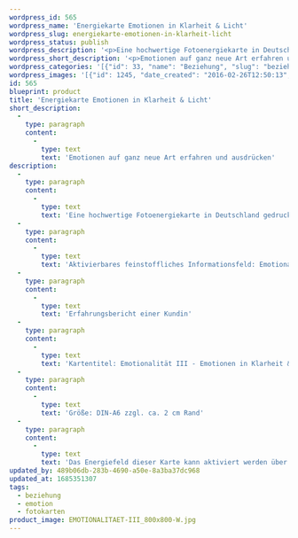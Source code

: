 ```yaml
---
wordpress_id: 565
wordpress_name: 'Energiekarte Emotionen in Klarheit & Licht'
wordpress_slug: energiekarte-emotionen-in-klarheit-licht
wordpress_status: publish
wordpress_description: '<p>Eine hochwertige Fotoenergiekarte in Deutschland gedruckt und in Handarbeit laminiert.  Sie ist in Postkartengröße (DIN-A6) gut zu transportieren und kann auch auf den Körper aufgelegt werden.</p><p>Aktivierbares feinstoffliches Informationsfeld: Emotionalität - Verbindung von Herz und Mentalem - Emotionalkörper - Erneuerung - ''Neues Sein'': Die eigenen Emotionen auf eine neue Ebene stellen: Die Verbindung zwischen Emotional- und Mentalkörper in eine umfassende Klarheit und Transparenz bringen. Hierbei den Emotionalkörper auf einer neuen, "erweiterten" Bewusstseinsebene erleben. Die hieraus entstehende, neue emotionale Qualität angemessen für das Umfeld ausdrücken. Emotionen als neuen, wertvollen Anteil der eigenen Gesamtheit erfahren. Anderen Menschen einen Blütenenergiegruß senden (Geburtstag, Valentinstag, Hochzeitstag, Muttertag, ... ).<br /><a href="https://my.feenbaum.de/erfahrungsbericht-emotionalitaet-iii/">Erfahrungsbericht einer Kundin</a></p><p>Kartentitel: Emotionalität III - Emotionen in Klarheit &amp; Licht. Reihe: Emotionalität (jeweils zum Valentinstag als Tag der gelebten zwischenmenschlichen Liebe ist eine der Karten dieser Reihe entstanden)</p><p>Größe: DIN-A6 zzgl. ca. 2 cm Rand<br />Andere Formate sind individuell für Sie innerhalb weniger Tage herstellbar. Bitte kontaktieren Sie uns hierfür unter <a href="mailto:info@elvedenverlag.de">info@elvedenverlag.de</a>.</p><p><a href="https://my.feenbaum.de/anwendung-energiebilder-foto-laminiert/">Anwendungshinweise</a>      <a href="https://my.feenbaum.de/produktinformationen-fotokarten/">Produktinformationen</a></p><p>Das Energiefeld dieser Karte kann aktiviert werden über das bewusste Konzentrieren auf die gewünschte Emotionalität. Bitte beachten Sie, dass jeweils nur der Teil des Kartenenergiefeldes von Ihnen aktiviert werden kann, der für Sie jeweils stimmig ist. Fragen zur Energiefeldtechnik beantworten wir Ihnen gerne.</p>'
wordpress_short_description: '<p>Emotionen auf ganz neue Art erfahren und ausdrücken</p>'
wordpress_categories: '[{"id": 33, "name": "Beziehung", "slug": "beziehung"}, {"id": 35, "name": "Emotion", "slug": "emotion"}, {"id": 23, "name": "Fotokarten", "slug": "fotokarten"}]'
wordpress_images: '[{"id": 1245, "date_created": "2016-02-26T12:50:13", "date_created_gmt": "2016-02-26T10:50:13", "date_modified": "2016-02-26T12:50:13", "date_modified_gmt": "2016-02-26T10:50:13", "src": "https://my.feenbaum.de/wp-content/uploads/2016/02/EMOTIONALITAET-III_800x800-W.jpg", "name": "EMOTIONALITAET-III_800x800-W", "alt": ""}]'
id: 565
blueprint: product
title: 'Energiekarte Emotionen in Klarheit & Licht'
short_description:
  -
    type: paragraph
    content:
      -
        type: text
        text: 'Emotionen auf ganz neue Art erfahren und ausdrücken'
description:
  -
    type: paragraph
    content:
      -
        type: text
        text: 'Eine hochwertige Fotoenergiekarte in Deutschland gedruckt und in Handarbeit laminiert.  Sie ist in Postkartengröße (DIN-A6) gut zu transportieren und kann auch auf den Körper aufgelegt werden.'
  -
    type: paragraph
    content:
      -
        type: text
        text: 'Aktivierbares feinstoffliches Informationsfeld: Emotionalität - Verbindung von Herz und Mentalem - Emotionalkörper - Erneuerung - ''Neues Sein'': Die eigenen Emotionen auf eine neue Ebene stellen: Die Verbindung zwischen Emotional- und Mentalkörper in eine umfassende Klarheit und Transparenz bringen. Hierbei den Emotionalkörper auf einer neuen, "erweiterten" Bewusstseinsebene erleben. Die hieraus entstehende, neue emotionale Qualität angemessen für das Umfeld ausdrücken. Emotionen als neuen, wertvollen Anteil der eigenen Gesamtheit erfahren. Anderen Menschen einen Blütenenergiegruß senden (Geburtstag, Valentinstag, Hochzeitstag, Muttertag, ... ).'
  -
    type: paragraph
    content:
      -
        type: text
        text: 'Erfahrungsbericht einer Kundin'
  -
    type: paragraph
    content:
      -
        type: text
        text: 'Kartentitel: Emotionalität III - Emotionen in Klarheit & Licht. Reihe: Emotionalität (jeweils zum Valentinstag als Tag der gelebten zwischenmenschlichen Liebe ist eine der Karten dieser Reihe entstanden)'
  -
    type: paragraph
    content:
      -
        type: text
        text: 'Größe: DIN-A6 zzgl. ca. 2 cm Rand'
  -
    type: paragraph
    content:
      -
        type: text
        text: 'Das Energiefeld dieser Karte kann aktiviert werden über das bewusste Konzentrieren auf die gewünschte Emotionalität. Bitte beachten Sie, dass jeweils nur der Teil des Kartenenergiefeldes von Ihnen aktiviert werden kann, der für Sie jeweils stimmig ist. Fragen zur Energiefeldtechnik beantworten wir Ihnen gerne.'
updated_by: 489b06db-283b-4690-a50e-8a3ba37dc968
updated_at: 1685351307
tags:
  - beziehung
  - emotion
  - fotokarten
product_image: EMOTIONALITAET-III_800x800-W.jpg
---
```

